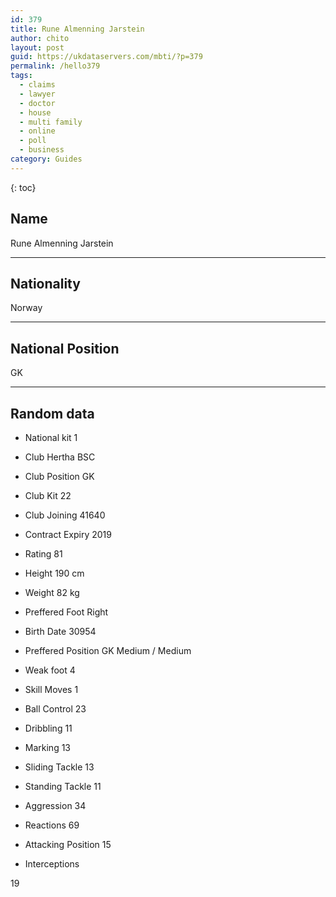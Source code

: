 ```yaml
---
id: 379
title: Rune Almenning Jarstein
author: chito
layout: post
guid: https://ukdataservers.com/mbti/?p=379
permalink: /hello379
tags:
  - claims
  - lawyer
  - doctor
  - house
  - multi family
  - online
  - poll
  - business
category: Guides
---
```



{: toc}

## Name  
Rune Almenning Jarstein 

* * *

## Nationality  
Norway 

* * *

## National Position  
GK 

* * *

## Random data 

  * National kit 
1 

  * Club 
Hertha BSC 

  * Club Position 
GK 

  * Club Kit 
22 

  * Club Joining 
41640 

  * Contract Expiry 
2019 

  * Rating 
81 

  * Height 
190 cm 

  * Weight 
82 kg 

  * Preffered Foot 
Right 

  * Birth Date 
30954 

  * Preffered Position 
GK Medium / Medium 

  * Weak foot 
4 

  * Skill Moves 
1 

  * Ball Control 
23 

  * Dribbling 
11 

  * Marking 
13 

  * Sliding Tackle 
13 

  * Standing Tackle 
11 

  * Aggression 
34 

  * Reactions 
69 

  * Attacking Position 
15 

  * Interceptions 

19